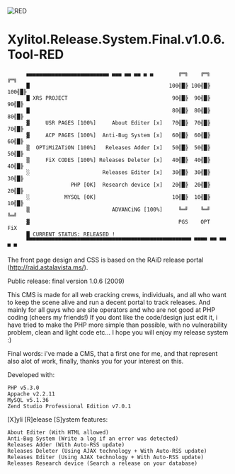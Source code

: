 ![RED](https://cloud.githubusercontent.com/assets/8536299/8459060/ec2c483c-201a-11e5-8f31-8fa11f64b43c.png)

Xylitol.Release.System.Final.v1.0.6.Tool-RED
============================================

          ▄▄▄▄▄▄▄▄▄▄▄▄▄▄▄▄▄▄▄▄▄▄▄▄▄▄ ▄▄▄ ▄▄ ▄▄ ▄ ▄        ╔═╗    ╔═╗    ╔═╗
          █                                            100╣█╠ 100╣█╠ 100╣█╠
          █ XRS PROJECT                                 90╣█╠  90╣█╠  90╣█╠
          █                                             80╣█╠  80╣█╠  80╣█╠
          ▓     USR PAGES [100%]     About Editer [x]   70╣█╠  70╣█╠  70╣█╠
          ▓     ACP PAGES [100%]  Anti-Bug System [x]   60╣█╠  60╣█╠  60╣█╠
          ▒  OPTiMiZATiON [100%]   Releases Adder [x]   50╣█╠  50╣█╠  50╣█╠
          ▒     FiX CODES [100%] Releases Deleter [x]   40╣█╠  40╣█╠  40╣█╠
          ░                       Releases Editer [x]   30╣█╠  30╣█╠  30╣█╠
                        PHP [OK]  Research device [x]   20╣█╠  20╣█╠  20╣█╠
          ░           MYSQL [OK]                        10╣█╠  10╣█╠  10╣█╠
          ▒                          ADVANCiNG [100%]     ╚═╝    ╚═╝    ╚═╝
          ▓                                               PGS    OPT    FiX
          █ CURRENT STATUS: RELEASED ! 
          ▀▀▀▀▀▀▀▀▀▀▀▀▀▀▀▀▀▀▀▀▀▀▀▀▀▀▀▀▀▀▀▀▀▀▀▀▀▀▀▀▀▀▀▀▀▀▀▀▀▀▀▀ ▀▀▀▀ ▀▀ ▀▀ ▀ ▀

The front page design and CSS is based on the RAiD release portal (http://raid.astalavista.ms/).

Public release: final version 1.0.6 (2009)

This CMS is made for all web cracking crews, individuals, and all who want to keep the scene alive and run a decent portal to track releases.
And mainly for all guys who are site operators and who are not good at PHP coding (cheers my friends!)
If you dont like the code/design just edit it, i have tried to make the PHP more simple than possible, with no vulnerability problem, clean and light code etc...
I hope you will enjoy my release system :)

Final words: i've made a CMS, that a first one for me, and that represent also alot of work, finally, thanks you for your interest on this.


Developed with:

    PHP v5.3.0
    Appache v2.2.11
    MySQL v5.1.36
    Zend Studio Professional Edition v7.0.1

[X]yli [R]elease [S]ystem features:

    About Editer (With HTML allowed)
    Anti-Bug System (Write a log if an error was detected)
    Releases Adder (With Auto-RSS update)
    Releases Deleter (Using AJAX technology + With Auto-RSS update)
    Releases Editer (Using AJAX technology + With Auto-RSS update)
    Releases Research device (Search a release on your database)
